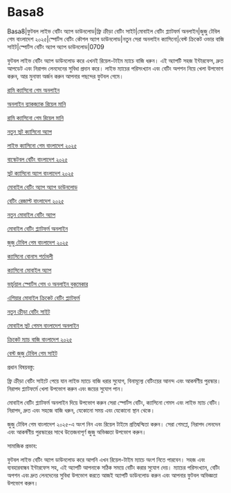 # Basa8

Basa8|ফুটবল লাইভ বেটিং অ্যাপ ডাউনলোড|ফ্রি ক্রীড়া বেটিং সাইট|মোবাইল বেটিং প্ল্যাটফর্ম অনলাইন|জুজু টেবিল গেম বাংলাদেশ ২০২৫|স্পোর্টস বেটিং কৌশল অ্যাপ ডাউনলোড|নতুন সেরা অনলাইন ক্যাসিনো|বেস্ট ক্রিকেট ওভার বাজি সাইট|স্পোর্টস বেটিং অ্যাপ অ্যাপ ডাউনলোড|0709

ফুটবল লাইভ বেটিং অ্যাপ ডাউনলোড করে এখনই রিয়েল-টাইম ম্যাচে বাজি ধরুন। এই অ্যাপটি সহজ ইন্টারফেস, দ্রুত আপডেট এবং নিরাপদ লেনদেনের সুবিধা প্রদান করে। লাইভ ম্যাচের পরিসংখ্যান এবং বেটিং অপশন নিয়ে খেলা উপভোগ করুন, আর মুনাফা অর্জন করুন আপনার পছন্দের ফুটবল গেমে।

<a href="https://basa8sx.com/">রামি ক্যাসিনো গেম অনলাইন</a>

<a href="https://basa8sx.net/">অনলাইন ব্ল্যাকজ্যাক রিয়েল মানি</a>

<a href="https://basa8wap.net/">রামি ক্যাসিনো গেম রিয়েল মানি</a>

<a href="https://basa8wap.com/">নতুন স্লট ক্যাসিনো অ্যাপ</a>

<a href="https://basa8live.com/">লাইভ ক্যাসিনো গেম বাংলাদেশ ২০২৫</a>

<a href="https://basa8live.net/">বাস্কেটবল বেটিং বাংলাদেশ ২০২৫</a>

<a href="https://basa8pro.com/">স্লট ক্যাসিনো অ্যাপ বাংলাদেশ ২০২৫</a>

<a href="https://basa8pro.net/">মোবাইল বেটিং অ্যাপ অ্যাপ ডাউনলোড</a>

<a href="https://basa8vip.net/">বেটিং রেজাল্ট বাংলাদেশ ২০২৫</a>

<a href="https://basa8us.net/">নতুন মোবাইল বেটিং অ্যাপ</a>

<a href="https://basa8hub.com/">মোবাইল বেটিং প্ল্যাটফর্ম অনলাইন</a>

<a href="https://basa8hub.net/">জুজু টেবিল গেম বাংলাদেশ ২০২৫</a>

<a href="https://basa8uk.com/">ক্যাসিনো বোনাস শর্তাবলী</a>

<a href="https://basa8uk.net/">ক্যাসিনো মোবাইল অ্যাপ</a>

<a href="https://basa8uk.com/">ভার্চুয়াল স্পোর্টস গেম ও অনলাইন বুকমেকার</a>

<a href="https://basa8uk.net/">এশিয়ার মোবাইল ক্রিকেট বেটিং প্ল্যাটফর্ম</a>

<a href="https://basa8uk.com/">নতুন ক্রীড়া বেটিং সাইট</a>

<a href="https://basa8uk.net/">মোবাইল স্লট গেমস বাংলাদেশ অনলাইন</a>

<a href="https://basa8hub.com/">ক্রিকেট ম্যাচ বাজি বাংলাদেশ ২০২৫</a>

<a href="https://basa8hub.net/">বেস্ট জুজু টেবিল গেম সাইট</a>

প্রধান বিষয়বস্তু:

ফ্রি ক্রীড়া বেটিং সাইটে পেয়ে যান লাইভ ম্যাচে বাজি ধরার সুযোগ, বিনামূল্যে বেটিংয়ের আনন্দ এবং আকর্ষণীয় পুরস্কার। নিরাপদ প্ল্যাটফর্মে খেলা উপভোগ করুন এবং জয়ের সুযোগ পান।

মোবাইল বেটিং প্ল্যাটফর্ম অনলাইন দিয়ে উপভোগ করুন সেরা স্পোর্টস বেটিং, ক্যাসিনো গেমস এবং লাইভ ম্যাচ বেটিং। নিরাপদ, দ্রুত এবং সহজে বাজি ধরুন, যেকোনো সময় এবং যেকোনো স্থান থেকে।

জুজু টেবিল গেম বাংলাদেশ ২০২৫-এ অংশ নিন এবং রিয়েল টাইমে প্রতিদ্বন্দ্বিতা করুন। সেরা গেমপ্লে, নিরাপদ লেনদেন এবং আকর্ষণীয় পুরস্কারের সাথে উত্তেজনাপূর্ণ জুজু অভিজ্ঞতা উপভোগ করুন।

সামাজিক প্রভাব:

ফুটবল লাইভ বেটিং অ্যাপ ডাউনলোড করে আপনি এখন রিয়েল-টাইম ম্যাচে অংশ নিতে পারবেন। সহজ এবং ব্যবহারবান্ধব ইন্টারফেস সহ, এই অ্যাপটি আপনাকে সঠিক সময়ে বেটিং করার সুযোগ দেয়। ম্যাচের পরিসংখ্যান, বেটিং অপশন এবং দ্রুত লেনদেনের সুবিধা উপভোগ করতে আজই অ্যাপটি ডাউনলোড করুন এবং আপনার ফুটবল অভিজ্ঞতা উপভোগ করুন।
